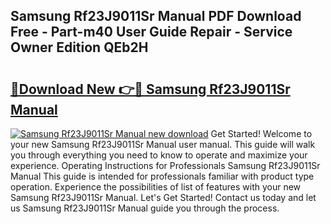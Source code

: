 ## Samsung Rf23J9011Sr Manual PDF Download Free - Part-m40 User Guide Repair - Service Owner Edition QEb2H

# <h2><a href="http://bc44724.oget.top/?id=Samsung+Rf23J9011Sr+Manual">🔗Download New 👉🔴 Samsung Rf23J9011Sr Manual</a></h2>

[![Samsung Rf23J9011Sr Manual new download](https://i.imgur.com/5g1atiW.png)](http://bc44724.oget.top/?id=Samsung+Rf23J9011Sr+Manual)
Get Started! Welcome to your new Samsung Rf23J9011Sr Manual user manual. This guide will walk you through everything you need to know to operate and maximize your experience. Operating Instructions for Professionals Samsung Rf23J9011Sr Manual This guide is intended for professionals familiar with product type operation. Experience the possibilities of list of features with your new Samsung Rf23J9011Sr Manual. Let's Get Started! Contact us today and let us Samsung Rf23J9011Sr Manual guide you through the process.
